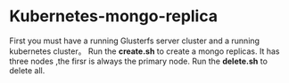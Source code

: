 # Kubernetes-mongo-replica
First you must have a running Glusterfs server cluster and a running kubernetes cluster。
Run the **create.sh**		to create a mongo replicas. It has three nodes ,the firsr is always the primary node.
Run the **delete.sh**	 to delete all.
